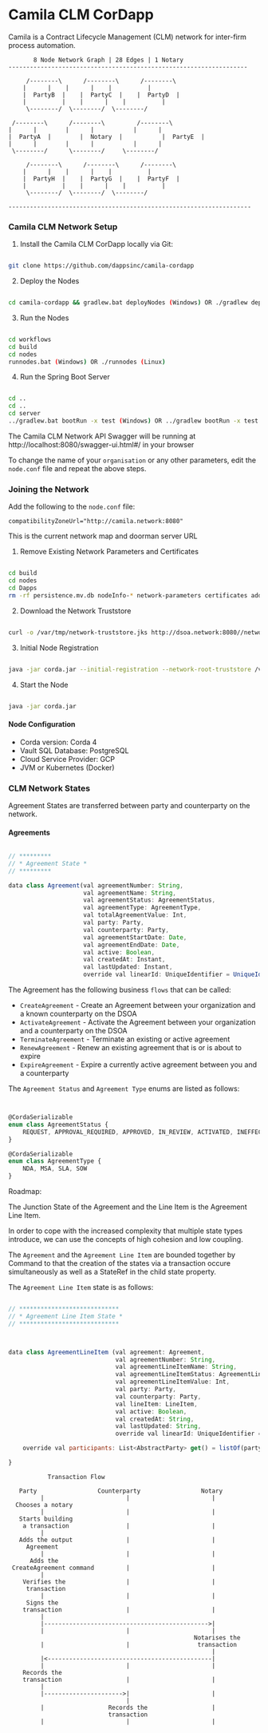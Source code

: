 # Camila CLM CorDapp

Camila is a Contract Lifecycle Management (CLM) network for inter-firm process automation.

```
	   8 Node Network Graph | 28 Edges | 1 Notary
-------------------------------------------------------------------

	 /--------\   	 /--------\      /--------\                                   
	|	   |	|	   |    |          |                            
	|  PartyB  |	|  PartyC  |	|  PartyD  | 
	|          |	|	   |	|          |                             
 	 \--------/	 \--------/	 \--------/

 /--------\		 /--------\	        /--------\
|	   |		|	   |	       |	  |
|  PartyA  |		|  Notary  |	       |  PartyE  | 
|	   |		|	   |	       |	  | 
 \--------/		 \--------/		\--------/

	 /--------\   	 /--------\      /--------\                                   
	|	   |	|	   |    |          |                            
	|  PartyH  |	|  PartyG  |	|  PartyF  | 
	|          |	|	   |	|          |                             
 	 \--------/	 \--------/	 \--------/

--------------------------------------------------------------------

```

### Camila CLM Network Setup


1) Install the Camila CLM CorDapp locally via Git:

```bash

git clone https://github.com/dappsinc/camila-cordapp

```

2) Deploy the Nodes


```bash

cd camila-cordapp && gradlew.bat deployNodes (Windows) OR ./gradlew deployNodes (Linux)

```

3) Run the Nodes

```bash

cd workflows
cd build 
cd nodes
runnodes.bat (Windows) OR ./runnodes (Linux)

```
4) Run the Spring Boot Server

```bash

cd ..
cd ..
cd server
../gradlew.bat bootRun -x test (Windows) OR ../gradlew bootRun -x test

```
The Camila CLM Network API Swagger will be running at http://localhost:8080/swagger-ui.html#/ in your browser

To change the name of your `organisation` or any other parameters, edit the `node.conf` file and repeat the above steps.

### Joining the Network

Add the following to the `node.conf` file:

`compatibilityZoneUrl="http://camila.network:8080"`

This is the current network map and doorman server URL

1) Remove Existing Network Parameters and Certificates

```bash

cd build
cd nodes
cd Dapps
rm -rf persistence.mv.db nodeInfo-* network-parameters certificates additional-node-infos

```

2) Download the Network Truststore

```bash

curl -o /var/tmp/network-truststore.jks http://dsoa.network:8080//network-map/truststore

```

3) Initial Node Registration

```bash

java -jar corda.jar --initial-registration --network-root-truststore /var/tmp/network-truststore.jks --network-root-truststore-password trustpass

```
4) Start the Node

```bash

java -jar corda.jar

```


#### Node Configuration

- Corda version: Corda 4
- Vault SQL Database: PostgreSQL
- Cloud Service Provider: GCP
- JVM or Kubernetes (Docker)

### CLM Network States

Agreement States are transferred between party and counterparty on the network.

#### Agreements

```jsx

// *********
// * Agreement State *
// *********

data class Agreement(val agreementNumber: String,
                     val agreementName: String,
                     val agreementStatus: AgreementStatus,
                     val agreementType: AgreementType,
                     val totalAgreementValue: Int,
                     val party: Party,
                     val counterparty: Party,
                     val agreementStartDate: Date,
                     val agreementEndDate: Date,
                     val active: Boolean,
                     val createdAt: Instant,
                     val lastUpdated: Instant,
                     override val linearId: UniqueIdentifier = UniqueIdentifier()) 


```

The Agreement has the following business `flows` that can be called:

- `CreateAgreement` - Create an Agreement between your organization and a known counterparty on the DSOA
- `ActivateAgreement` - Activate the Agreement between your organization and a counterparty on the DSOA
- `TerminateAgreement` - Terminate an existing or active agreement
- `RenewAgreement` - Renew an existing agreement that is or is about to expire
- `ExpireAgreement` - Expire a currently active agreement between you and a counterparty

The `Agreement Status` and `Agreement Type` enums are listed as follows:

```jsx


@CordaSerializable
enum class AgreementStatus {
    REQUEST, APPROVAL_REQUIRED, APPROVED, IN_REVIEW, ACTIVATED, INEFFECT, REJECTED, RENEWED, TERMINATED, AMENDED, SUPERSEDED, EXPIRED
}

@CordaSerializable
enum class AgreementType {
    NDA, MSA, SLA, SOW
}


```


Roadmap:

The Junction State of the Agreement and the Line Item is the Agreement Line Item. 

In order to cope with the increased complexity that multiple state types introduce, we can use the concepts of high cohesion and low coupling.

The `Agreement` and the `Agreement Line Item` are bounded together by Command to that the creation of the states via a transaction occure simultaneously as well as a StateRef in the child state property.


The `Agreement Line Item` state is as follows:


```jsx

// ****************************
// * Agreement Line Item State *
// ****************************



data class AgreementLineItem (val agreement: Agreement,
                              val agreementNumber: String,
                              val agreementLineItemName: String,
                              val agreementLineItemStatus: AgreementLineItemStatus,
                              val agreementLineItemValue: Int,
                              val party: Party,
                              val counterparty: Party,
                              val lineItem: LineItem,
                              val active: Boolean,
                              val createdAt: String,
                              val lastUpdated: String,
                              override val linearId: UniqueIdentifier = UniqueIdentifier()) : LinearState, ContractState {

    override val participants: List<AbstractParty> get() = listOf(party, counterparty)

}

```

 ``` 
 			Transaction Flow
 
	Party                 Counterparty                 Notary
          |                       |                       |
   Chooses a notary
          |                       |                       |
    Starts building
     a transaction                |                       |
          |
    Adds the output               |                       |
      Agreement
          |                       |                       |
       Adds the
  CreateAgreement command         |                       |
          |
     Verifies the                 |                       |
      transaction
          |                       |                       |
      Signs the
     transaction                  |                       |
          |
          |---------------------------------------------->|
          |                       |                       |
                                                     Notarises the
          |                       |                   transaction
                                                          |
          |<----------------------------------------------|
          |                       |                       |
     Records the
     transaction                  |                       |
          |
          |---------------------->|                       |
                                  |
          |                  Records the                  |
                             transaction
          |                       |                       |
                                                        
```
